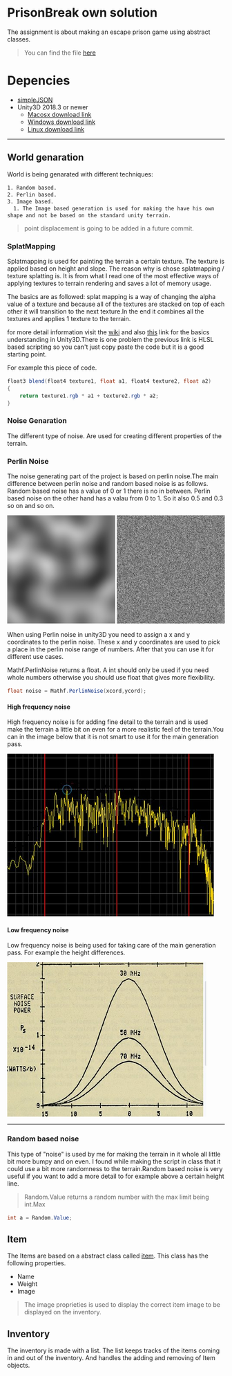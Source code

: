 # PrisonBreak own solution
The assignment is about making an escape prison game using abstract classes.
  > You can find the file [here](https://github.com/ertugrul013/prisonBreak/blob/ownSolution/Assignment.md)

# Depencies
* [simpleJSON](http://wiki.unity3d.com/index.php/SimpleJSON)
* Unity3D 2018.3 or newer
    * [Macosx download link](https://store.unity.com/download/thank-you?thank-you=personal&os=osx&nid=1370)
    * [Windows download link](https://store.unity.com/download/thank-you?thank-you=personal&os=win&nid=1370)
    * [Linux download link](https://forum.unity.com/threads/unity-on-linux-release-notes-and-known-issues.350256/page-2)
****
## World genaration
World is being genarated with different techniques:

    1. Random based.
    2. Perlin based.
    3. Image based.
      1. The Image based generation is used for making the have his own shape and not be based on the standard unity terrain.
> point displacement is going to be added in a future commit.

### SplatMapping
Splatmapping is used for painting the terrain a certain texture.
The texture is applied based on height and slope. The reason why is chose splatmapping / texture splatting is. It is from what I read one of the most effective ways of applying textures to terrain rendering and saves a lot of memory usage.

The basics are as followed: splat mapping is a way of changing the alpha value of a texture and because all of the textures are stacked on top of each other it will transition to the next texture.In the end it combines all the textures and applies 1 texture to the terrain.

for more detail information visit the [wiki](https://en.wikipedia.org/wiki/Texture_splatting)
and also [this](http://www.gamasutra.com/blogs/AndreyMishkinis/20130716/196339/Advanced_Terrain_Texture_Splatting.php) link for the basics understanding in Unity3D.There is one problem the previous link is HLSL based scripting so you can't just copy paste the code but it is a good starting point.

For example this piece of code.

```c#
float3 blend(float4 texture1, float a1, float4 texture2, float a2)
{
    return texture1.rgb * a1 + texture2.rgb * a2;
}
```

### Noise Genaration
The different type of noise. Are used for creating different properties of the terrain.

### Perlin Noise
The noise generating part of the project is based on perlin noise.The main difference between perlin noise and random based noise is as follows. Random based noise has a value of 0 or 1 there is no in between. Perlin based noise on the other hand has a valau from 0 to 1. So it also 0.5 and 0.3 so on and so on.

<p align="left">
    <img src="ReadmePic/PerlinBased.png" width=250 title="Perlin based noise example">
    <img src="ReadmePic/RandomBased.png" width=250 title="Random based noise example">
</p>

When using Perlin noise in unity3D you need to assign a x and y coordinates to the perlin noise.
These x and y coordinates are used to pick a place in the perlin noise range of numbers. After that you can use it for different use cases.

Mathf.PerlinNoise returns a float. A int should only be used if you need whole numbers otherwise you should use float that gives more flexibility.

```c#
float noise = Mathf.PerlinNoise(xcord,ycord);
```

#### High frequency noise

High frequency noise is for adding fine detail to the terrain and is used make the terrain a little bit on even for a more realistic feel of the terrain.You can in the image below that it is not smart to use it for the main generation pass.

![High Frequency noise](ReadmePic/highfrec.jpg?raw=true "example of high Freqeuncy noise ")

#### Low frequency noise
Low frequency noise is being used for taking care of the main generation pass. For example the height differences.

![Low Frequency noise](ReadmePic/lowfrec.jpg)
****

### Random based noise
This type of "noise" is used by me for making the terrain in it whole all little bit more bumpy and on even. I found while making the script in class that it could use a bit more randomness to the terrain.Random based noise is very useful if you want to add a more detail to for example above a certain height line.

> Random.Value returns a random number with the max limit being int.Max

```c#
int a = Random.Value;
```

## Item
The Items are based on a abstract class called [item](https://github.com/ertugrul013/prisonBreak/blob/ownSolution/Assets/scripts/items/Item.cs). This class has the following properties.

 * Name
 * Weight
 * Image

> The image proprieties is used to display the correct item image to be displayed on the inventory.


## Inventory
The inventory is made with a list. The list keeps tracks of the items coming in and out of the inventory. And handles the adding and removing of Item objects.

